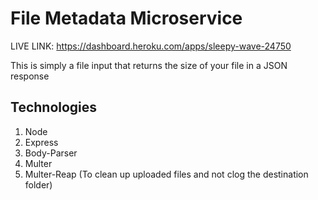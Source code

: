 # File Metadata Microservice

LIVE LINK: https://dashboard.heroku.com/apps/sleepy-wave-24750

This is simply a file input that returns the size of your file in a JSON response

## Technologies

1) Node
2) Express
3) Body-Parser
4) Multer
5) Multer-Reap (To clean up uploaded files and not clog the destination folder)